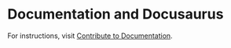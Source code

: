 # Documentation and Docusaurus

For instructions,  visit [Contribute to Documentation](https://docs.airbyte.com/contributing-to-airbyte/writing-docs).
